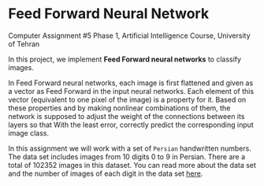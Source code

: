 # Feed Forward Neural Network 
Computer Assignment #5 Phase 1, Artificial Intelligence Course, University of Tehran

In this project, we implement **Feed Forward neural networks** to classify images.

In Feed Forward neural networks, each image is first flattened and given as a vector as Feed Forward in the input neural networks. Each element of this vector (equivalent to one pixel of the image) is a property for it. Based on these properties and by making nonlinear combinations of them, the network is supposed to adjust the weight of the connections between its layers so that With the least error, correctly predict the corresponding input image class.

In this assignment we will work with a set of ```Persian``` handwritten numbers. The data set includes images from 10 digits 0 to 9 in Persian. There are a total of 102352 images in this dataset. You can read more about the data set and the number of images of each digit in the data set [here](http://farsiocr.ir/%D9%85%D8%AC%D9%85%D9%88%D8%B9%D9%87-%D8%AF%D8%A7%D8%AF%D9%87/%D9%85%D8%AC%D9%85%D9%88%D8%B9%D9%87-%D8%A7%D8%B1%D9%82%D8%A7%D9%85-%D8%AF%D8%B3%D8%AA%D9%86%D9%88%DB%8C%D8%B3-%D9%87%D8%AF%DB%8C/).
